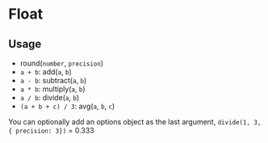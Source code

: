 # Float

## Usage
* round(`number`, `precision`)
* `a + b`: add(`a`, `b`)
* `a - b`: subtract(`a`, `b`)
* `a * b`: multiply(`a`, `b`)
* `a / b`: divide(`a`, `b`)
* `(a + b + c) / 3`: avg(`a`, `b`, `c`)

You can optionally add an options object as the last argument,
`divide(1, 3, { precision: 3})` = 0.333